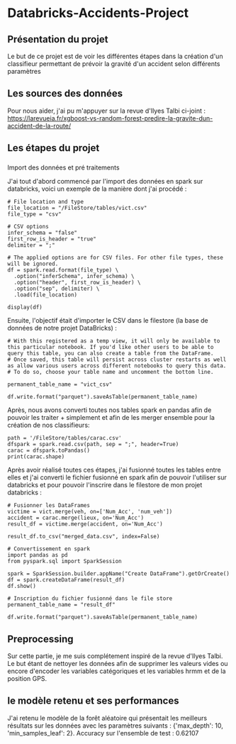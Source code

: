 # Databricks-Accidents-Project

## Présentation du projet

Le but de ce projet est de voir les différentes étapes dans la création d'un classifieur permettant de prévoir la gravité d'un accident selon différents paramètres

## Les sources des données

Pour nous aider, j'ai pu m'appuyer sur la revue d'Ilyes Talbi ci-joint : https://larevueia.fr/xgboost-vs-random-forest-predire-la-gravite-dun-accident-de-la-route/

## Les étapes du projet

### 
Import des données et pré traitements

J'ai tout d'abord commencé par l'import des données en spark sur databricks, voici un exemple de la manière dont j'ai procédé :
```
# File location and type
file_location = "/FileStore/tables/vict.csv"
file_type = "csv"

# CSV options
infer_schema = "false"
first_row_is_header = "true"
delimiter = ";"

# The applied options are for CSV files. For other file types, these will be ignored.
df = spark.read.format(file_type) \
  .option("inferSchema", infer_schema) \
  .option("header", first_row_is_header) \
  .option("sep", delimiter) \
  .load(file_location)

display(df)
```

Ensuite, l'objectif était d'importer le CSV dans le filestore (la base de données de notre projet DataBricks) :

```
# With this registered as a temp view, it will only be available to this particular notebook. If you'd like other users to be able to query this table, you can also create a table from the DataFrame.
# Once saved, this table will persist across cluster restarts as well as allow various users across different notebooks to query this data.
# To do so, choose your table name and uncomment the bottom line.

permanent_table_name = "vict_csv"

df.write.format("parquet").saveAsTable(permanent_table_name)
```
Après, nous avons converti toutes nos tables spark en pandas afin de pouvoir les traiter + simplement et afin de les merger ensemble pour la création de nos classifieurs:

```
path = '/FileStore/tables/carac.csv'
dfspark = spark.read.csv(path, sep = ";", header=True)
carac = dfspark.toPandas()
print(carac.shape)
```

Après avoir réalisé toutes ces étapes, j'ai fusionné toutes les tables entre elles et j'ai converti le fichier fusionné en spark afin de pouvoir l'utiliser sur databricks et pour pouvoir l'inscrire dans le filestore de mon projet databricks :

```
# Fusionner les DataFrames
victime = vict.merge(veh, on=['Num_Acc', 'num_veh'])
accident = carac.merge(lieux, on='Num_Acc')
result_df = victime.merge(accident, on='Num_Acc')

result_df.to_csv("merged_data.csv", index=False)

# Convertissement en spark
import pandas as pd
from pyspark.sql import SparkSession

spark = SparkSession.builder.appName("Create DataFrame").getOrCreate()
df = spark.createDataFrame(result_df)
df.show()

# Inscription du fichier fusionné dans le file store
permanent_table_name = "result_df"

df.write.format("parquet").saveAsTable(permanent_table_name)
```

## Preprocessing

Sur cette partie, je me suis complétement inspiré de la revue d'Ilyes Talbi. Le but étant de nettoyer les données afin de supprimer les valeurs vides ou encore d'encoder les variables catégoriques et les variables hrmm et de la position GPS.

## le modèle retenu et ses performances

J'ai retenu le modèle de la forêt aléatoire qui présentait les meilleurs résultats sur les données avec les paramètres suivants : {'max_depth': 10, 'min_samples_leaf': 2}. 
Accuracy sur l'ensemble de test : 0.62107




